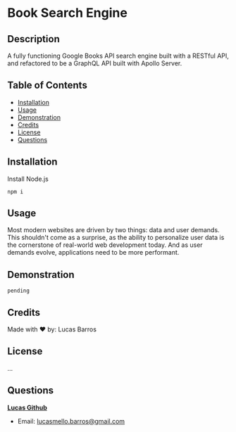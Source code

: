 # Book Search Engine

## Description

A fully functioning Google Books API search engine built with a RESTful API, and refactored to be a GraphQL API built with Apollo Server. 

## Table of Contents

- [Installation](#installation)
- [Usage](#usage)
- [Demonstration](#Demonstration)
- [Credits](#credits)
- [License](#license)
- [Questions](#questions)

## Installation

Install Node.js

    npm i

## Usage

Most modern websites are driven by two things: data and user demands. This shouldn't come as a surprise, as the ability to personalize user data is the cornerstone of real-world web development today. And as user demands evolve, applications need to be more performant.

## Demonstration

    pending

## Credits

Made with ❤️ by: Lucas Barros

## License

...

## Questions

**[Lucas Github](https://github.com/lucasmbarros)**

- Email: lucasmello.barros@gmail.com

